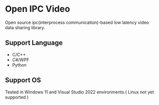 # Open IPC Video

Open source ipc(interprocess communication)-based  low latency video data sharing library.

## Support Language

* C/C++
* C#/WPF
* Python

## Support OS

Tested in Windows 11 and Visual Studio 2022 environments.( Linux not yet supported )
